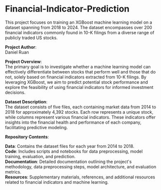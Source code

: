 # **Financial-Indicator-Prediction**  

This project focuses on training an XGBoost machine learning model on a dataset spanning from 2018 to 2024. The dataset encompasses over 200 financial indicators commonly found in 10-K filings from a diverse range of publicly traded US stocks.  

**Project Author**:  
Daniel Ruan  

**Project Overview**: <br/>
The primary goal is to investigate whether a machine learning model can effectively differentiate between stocks that perform well and those that do not, solely based on financial indicators extracted from 10-K filings. By leveraging XGBoost, we aim to predict potential stock performance and explore the feasibility of using financial indicators for informed investment decisions.

**Dataset Description**: <br/>
The dataset consists of five files, each containing market data from 2014 to 2018 for approximately 4,392 stocks. Each row represents a unique stock, while columns represent various financial indicators. These indicators offer insights into the financial health and performance of each company, facilitating predictive modeling.

**Repository Contents**: <br/>

**Data**: Contains the dataset files for each year from 2014 to 2018. <br/>
**Code**: Includes scripts and notebooks for data preprocessing, model training, evaluation, and prediction. <br/>
**Documentation**: Detailed documentation outlining the project's methodology, data preprocessing steps, model architecture, and evaluation metrics. <br/>
**Resources**: Supplementary materials, references, and additional resources related to financial indicators and machine learning. <br/>




